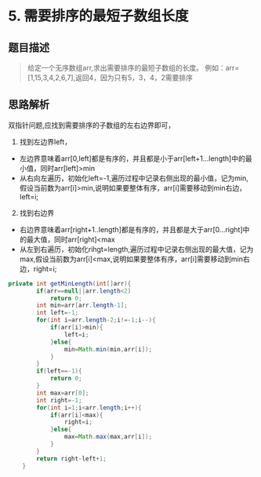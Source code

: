 # 5. 需要排序的最短子数组长度

## 题目描述
>给定一个无序数组arr,求出需要排序的最短子数组的长度。
例如：arr=[1,15,3,4,2,6,7],返回4，因为只有5，3，4，2需要排序

## 思路解析
双指针问题,应找到需要排序的子数组的左右边界即可，
1. 找到左边界left，
  - 左边界意味着arr[0,left]都是有序的，并且都是小于arr[left+1...length]中的最小值，同时arr[left]>min
  - 从右向左遍历，初始化left=-1,遍历过程中记录右侧出现的最小值，记为min,假设当前数为arr[i]>min,说明如果要整体有序，arr[i]需要移动到min右边，left=i;
2. 找到右边界
  - 右边界意味着arr[right+1..length]都是有序的，并且都是大于arr[0...right]中的最大值，同时arr[right]<max
  - 从左到右遍历，初始化rihgt=length,遍历过程中记录右侧出现的最大值，记为max,假设当前数为arr[i]<max,说明如果要整体有序，arr[i]需要移动到min右边，right=i;


```java
private int getMinLength(int[]arr){
        if(arr==null||arr.length<2)
            return 0;
        int min=arr[arr.length-1];
        int left=-1;
        for(int i=arr.length-2;i!=-1;i--){
            if(arr[i]>min){
                left=i;
            }else{
                min=Math.min(min,arr[i]);
            }
        }
        if(left==-1){
            return 0;
        }
        int max=arr[0];
        int right=-1;
        for(int i=1;i<arr.length;i++){
            if(arr[i]<max){
                right=i;
            }else{
                max=Math.max(max,arr[i]);
            }
        }
        return right-left+1;
    }

```